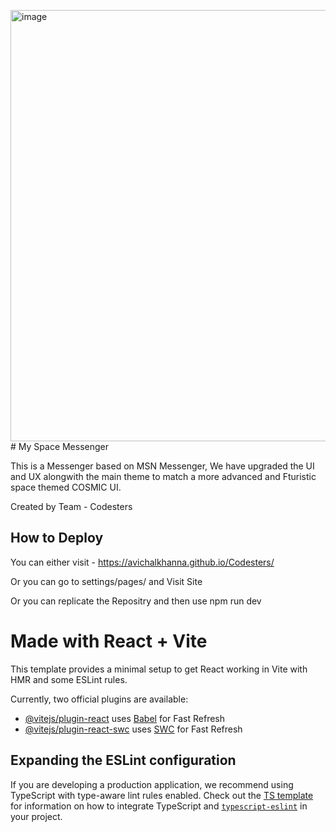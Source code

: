 <img width="1360" height="690" alt="image" src="https://github.com/user-attachments/assets/5bde621b-c82f-4791-8fc6-d25a2b3089c9" /># My Space Messenger 

This is a Messenger based on MSN Messenger, We have upgraded the UI and UX alongwith the main theme to match a more advanced and Fturistic space themed COSMIC UI.

Created by Team - Codesters

## How to Deploy 

You can either visit - https://avichalkhanna.github.io/Codesters/

Or you can go to settings/pages/ and Visit Site

Or you can replicate the Repositry and then use npm run dev 



# Made with React + Vite

This template provides a minimal setup to get React working in Vite with HMR and some ESLint rules.

Currently, two official plugins are available:

- [@vitejs/plugin-react](https://github.com/vitejs/vite-plugin-react/blob/main/packages/plugin-react) uses [Babel](https://babeljs.io/) for Fast Refresh
- [@vitejs/plugin-react-swc](https://github.com/vitejs/vite-plugin-react/blob/main/packages/plugin-react-swc) uses [SWC](https://swc.rs/) for Fast Refresh

## Expanding the ESLint configuration

If you are developing a production application, we recommend using TypeScript with type-aware lint rules enabled. Check out the [TS template](https://github.com/vitejs/vite/tree/main/packages/create-vite/template-react-ts) for information on how to integrate TypeScript and [`typescript-eslint`](https://typescript-eslint.io) in your project.
